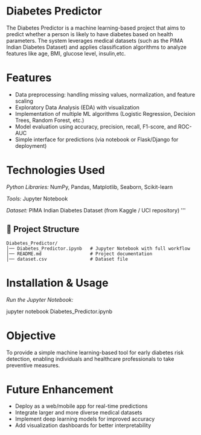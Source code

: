 # Diabetes Predictor
The Diabetes Predictor is a machine learning-based project that aims to predict whether a person is likely to have diabetes based on health parameters. The system leverages medical datasets (such as the PIMA Indian Diabetes Dataset) and applies classification algorithms to analyze features like age, BMI, glucose level, insulin,etc.

# Features
- Data preprocessing: handling missing values, normalization, and feature scaling
- Exploratory Data Analysis (EDA) with visualization
- Implementation of multiple ML algorithms (Logistic Regression, Decision Trees, Random Forest, etc.)
- Model evaluation using accuracy, precision, recall, F1-score, and ROC-AUC
- Simple interface for predictions (via notebook or Flask/Django for deployment)

# Technologies Used

_Python Libraries:_ NumPy, Pandas, Matplotlib, Seaborn, Scikit-learn

_Tools:_ Jupyter Notebook

_Dataset:_ PIMA Indian Diabetes Dataset (from Kaggle / UCI repository)
'''
## 📂 Project Structure
```
Diabetes_Predictor/
│── Diabetes_Predictor.ipynb   # Jupyter Notebook with full workflow
│── README.md                  # Project documentation
│── dataset.csv                # Dataset file
```


# Installation & Usage
_Run the Jupyter Notebook:_

jupyter notebook Diabetes_Predictor.ipynb

# Objective
To provide a simple machine learning-based tool for early diabetes risk detection, enabling individuals and healthcare professionals to take preventive measures.

# Future Enhancement
- Deploy as a web/mobile app for real-time predictions
- Integrate larger and more diverse medical datasets
- Implement deep learning models for improved accuracy
- Add visualization dashboards for better interpretability
